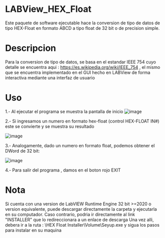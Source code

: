 # LABView_HEX_Float
Este paquete de software ejecutable hace la conversion de tipo de datos de tipo HEX-Float en formato ABCD a tipo float de 32 bit o de precision simple. 

# Descripcion
Para la conversion de tipo de datos, se basa en el estandar IEEE 754 cuyo detalle se encuentra aqui : https://es.wikipedia.org/wiki/IEEE_754 , el mismo que se encuentra implementado en el GUI hecho en LABView de forma interactiva mediante una interfaz de usuario

# Uso
1.- Al ejecutar el programa se muestra la pantalla de inicio
![image](https://user-images.githubusercontent.com/106831539/172471079-214ae651-c90a-4450-aede-b278c4b167ca.png)

2.- Si ingresamos un numero en formato hex-float (control HEX-FLOAT IN#) este se convierte y se muestra su resultado

![image](https://user-images.githubusercontent.com/106831539/172471272-98331989-555f-4f46-9cbe-cdcbd1905a74.png)

3.- Analogamente, dado un numero en formato float, podemos obtener el DWord de 32 bit:

![image](https://user-images.githubusercontent.com/106831539/172471380-3184b4e6-a6ea-41f5-ae06-dba5ddd7e6fa.png)

4.- Para salir del programa , damos en el boton rojo EXIT

# Nota
Si cuenta con una version de LabVIEW Runtime  Engine 32 bit >=2020 o version equivalente, puede descargar directamente la carpeta y ejecutarla en su computador. Caso contrario, podria ir directamente al link "INSTALLER" que lo redireccionara a un enlace de descarga Una vez alli, debera ir a la ruta : \HEX Float Installer\Volume\Seyup.exe  y sigua los pasos para instalar en su maquina
